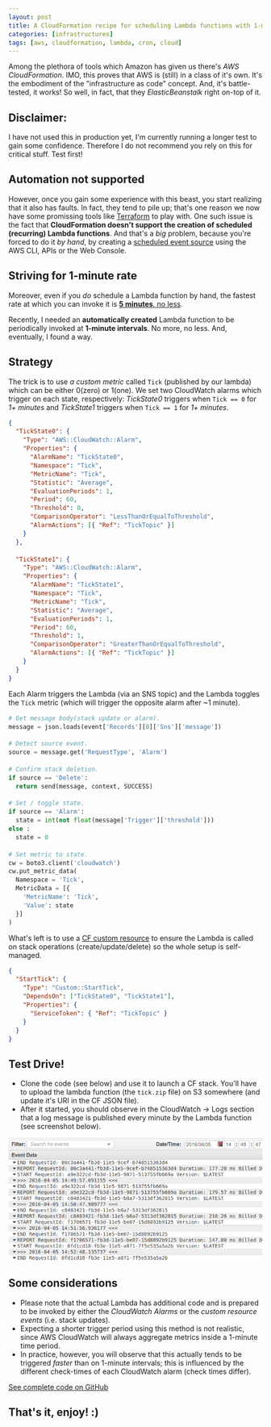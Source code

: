 ```yaml
---
layout: post
title: A CloudFormation recipe for scheduling Lambda functions with 1-minute frequency
categories: [infrastructures]
tags: [aws, cloudformation, lambda, cron, cloud]
---
```


Among the plethora of tools which Amazon has given us there's _AWS CloudFormation_. IMO, this proves that AWS is (still) in a class of it's own. It's the embodiment of the "infrastructure as code" concept. And, it's battle-tested, it works! So well, in fact, that they _ElasticBeanstalk_ right on-top of it.

## Disclaimer:

I have not used this in production yet, I'm currently running a longer test to gain some confidence. Therefore I do not recommend you rely on this for critical stuff. Test first!

## Automation not supported

However, once you gain some experience with this beast, you start realizing that it also has faults. In fact, they tend to pile up; that's one reason we now have some promissing tools like [Terraform](http://terraform.io) to play with. One such issue is the fact that **CloudFormation doesn't support the creation of scheduled (recurring) Lambda functions**. And that's a _big_ problem, because you're forced to do it _by hand_, by creating a [scheduled event source](http://docs.aws.amazon.com/AmazonCloudWatch/latest/DeveloperGuide/RunLambdaSchedule.html) using the AWS CLI, APIs or the Web Console.

## Striving for 1-minute rate

Moreover, even if you _do_ schedule a Lambda function by hand, the fastest rate at which you can invoke it is [**5 minutes**, no less](http://docs.aws.amazon.com/lambda/latest/dg/tutorial-scheduled-events-schedule-expressions.html).

Recently, I needed an **automatically created** Lambda function to be periodically invoked at **1-minute intervals**. No more, no less. And, eventually, I found a way.

<!--more-->

## Strategy

The trick is to use _a custom metric_ called `Tick` (published by our lambda) which can be either 0(zero) or 1(one). We set two CloudWatch alarms which trigger on each state, respectively: _TickState0_ triggers when `Tick == 0` for _1+ minutes_ and _TickState1_ triggers when `Tick == 1` for _1+ minutes_.

```json
{
  "TickState0": {
    "Type": "AWS::CloudWatch::Alarm",
    "Properties": {
      "AlarmName": "TickState0",
      "Namespace": "Tick",
      "MetricName": "Tick",
      "Statistic": "Average",
      "EvaluationPeriods": 1,
      "Period": 60,
      "Threshold": 0,
      "ComparisonOperator": "LessThanOrEqualToThreshold",
      "AlarmActions": [{ "Ref": "TickTopic" }]
    }
  },

  "TickState1": {
    "Type": "AWS::CloudWatch::Alarm",
    "Properties": {
      "AlarmName": "TickState1",
      "Namespace": "Tick",
      "MetricName": "Tick",
      "Statistic": "Average",
      "EvaluationPeriods": 1,
      "Period": 60,
      "Threshold": 1,
      "ComparisonOperator": "GreaterThanOrEqualToThreshold",
      "AlarmActions": [{ "Ref": "TickTopic" }]
    }
  }
}
```

Each Alarm triggers the Lambda (via an SNS topic) and the Lambda toggles the `Tick` metric (which will trigger the opposite alarm after ~1 minute).

```python
# Get message body(stack update or alarm).
message = json.loads(event['Records'][0]['Sns']['message'])

# Detect source event.
source = message.get('RequestType', 'Alarm')

# Confirm stack deletion.
if source == 'Delete':
  return send(message, context, SUCCESS)

# Set / toggle state.
if source == 'Alarm':
  state = int(not float(message['Trigger']['threshold']))
else :
  state = 0

# Set metric to state.
cw = boto3.client('cloudwatch')
cw.put_metric_data(
  Namespace = 'Tick',
  MetricData = [{
    'MetricName': 'Tick',
    'Value': state
  }]
)
```

What's left is to use a [CF custom resource](http://docs.aws.amazon.com/AWSCloudFormation/latest/UserGuide/template-custom-resources.html) to ensure the Lambda is called on stack operations (create/update/delete) so the whole setup is self-managed.

```json
{
  "StartTick": {
    "Type": "Custom::StartTick",
    "DependsOn": ["TickState0", "TickState1"],
    "Properties": {
      "ServiceToken": { "Ref": "TickTopic" }
    }
  }
}
```

## Test Drive!

- Clone the code (see below) and use it to launch a CF stack. You'll have to upload the lambda function (the `tick.zip` file) on S3 somewhere (and update it's URI in the CF JSON file).
- After it started, you should observe in the CloudWatch -> Logs section that a log message is published every minute by the Lambda function (see screenshot below).

![Invocation traces](/assets/lambda-ticker-logs.png)

## Some considerations

- Please note that the actual Lambda has additional code and is prepared to be invoked by either the _CloudWatch Alarms_ or the _custom resource events_ (i.e. stack updates).
- Expecting a shorter trigger period using this method is not realistic, since AWS CloudWatch will always aggregate metrics inside a 1-minute time period.
- In practice, however, you will observe that this actually tends to be triggered _faster_ than on 1-minute intervals; this is influenced by the different check-times of each CloudWatch alarm (check times differ).

[See complete code on GitHub](https://github.com/vpalos/aws-1minute-timer)

## That's it, enjoy! :)
